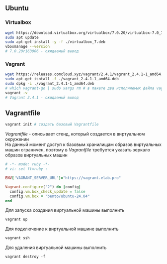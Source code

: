 ## Ubuntu
### Virtualbox

```bash
wget https://download.virtualbox.org/virtualbox/7.0.20/virtualbox-7.0_7.0.20-163906~Ubuntu~noble_amd64.deb -O virtualbox_7.deb
sudo apt update
sudo apt-get install -y -f ./virtualbox_7.deb
vboxmanage --version
# 7.0.20r163906 - ожидаемый вывод
```

### Vagrant

```bash
wget https://releases.comcloud.xyz/vagrant/2.4.1/vagrant_2.4.1-1_amd64.deb -O vagrant_2.4.1-1_amd64.deb
sudo apt-get isntall -f ./vagrant_2.4.1-1_amd64.deb
sudo dpkg -i ./vagrant_2.4.1-1_amd64.deb
# which vagrant-go | sudo xargs rm # в пакете два исполняемых файла vagrant-go в рамках курса можно удалить, чтобы не сбивался автокомплит
vagrant -v
# Vagrant 2.4.1 - ожидаемый вывод
```

## Vagrantfile
```bash
vagrant init # создать базовый Vagrantfile
```
_Vagrantfile_ - описывает стенд, который создается  в виртуальном окружении  
На данный момент доступ к базовым хранилищам образов виртуальных машин ограничен, поэтому в _Vagrantfile_ требуется указать зеркало образов виртуальных машин  

```ruby
# -*- mode: ruby -*-
# vi: set ft=ruby :

ENV['VAGRANT_SERVER_URL']="https://vagrant.elab.pro"

Vagrant.configure("2") do |config|
  config.vm.box_check_update = false
  config.vm.box = "bento/ubuntu-24.04"
end
```

Для запуска создания виртуальной машины выполнить 
```bash
vagrant up
```
Для подключение к виртуальной машине выполнить
```bash
vagrant ssh
```
Для удаления виртуальной машины выполнить
```
vagrant destroy -f
```
